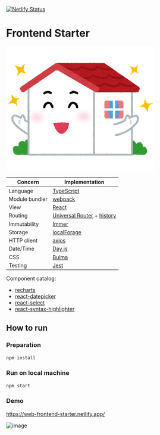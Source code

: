 [![Netlify Status](https://api.netlify.com/api/v1/badges/4cf1e9a1-0787-439c-bcb6-0302a9e39a83/deploy-status)](https://app.netlify.com/sites/web-frontend-starter/deploys)

# Frontend Starter

<img src="https://github.com/wtetsu/frontend-starter/blob/master/static/img/home.png" title="Mouse Dictionary" width="400" height="334">

| Concern        | Implementation                                                                                                         |
| -------------- | ---------------------------------------------------------------------------------------------------------------------- |
| Language       | [TypeScript](https://www.typescriptlang.org/)                                                                          |
| Module bundler | [webpack](https://webpack.js.org/)                                                                                     |
| View           | [React](https://reactjs.org/)                                                                                          |
| Routing        | [Universal Router](https://github.com/kriasoft/universal-router) + [history](https://github.com/ReactTraining/history) |
| Immutability   | [Immer](https://github.com/immerjs/immer)                                                                              |
| Storage        | [localForage](https://github.com/localForage/localForage)                                                              |
| HTTP client    | [axios](https://github.com/axios/axios)                                                                                |
| Date/Time      | [Day.js](https://github.com/iamkun/dayjs)                                                                              |
| CSS            | [Bulma](https://bulma.io/)                                                                                             |
| Testing        | [Jest](https://jestjs.io/)                                                                                             |

Component catalog:

- [recharts](https://recharts.org/)
- [react-datepicker](https://reactdatepicker.com/)
- [react-select](https://react-select.com/)
- [react-syntax-highlighter](https://github.com/conorhastings/react-syntax-highlighter)

## How to run

### Preparation

```
npm install
```

### Run on local machine

```
npm start
```

### Demo

https://web-frontend-starter.netlify.app/

![image](https://user-images.githubusercontent.com/515948/86513257-9fb8dc00-be43-11ea-947e-adffc9072d85.png)
